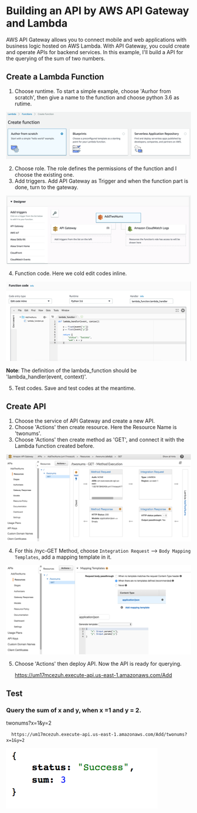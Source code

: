 # Building an API by AWS API Gateway and Lambda

AWS API Gateway allows you to connect mobile and web applications with business logic hosted on AWS Lambda. With API Gateway, you could create and operate APIs for backend services. In this example, I'll build a API for the querying of the sum of two numbers.

## Create a Lambda Function
1. Choose runtime. To start a simple example, choose 'Aurhor from scratch', then give a name to the function and choose python 3.6 as rutime.

![CreateFunctions](Figures/CreateFunctions.png)

2. Choose role. The role defines the permissions of the function and I choose the existing one.
3. Add triggers. Add API Gateway as Trigger and when the function part is done, turn to the gateway.

![AddTriggers](Figures/AddTriggers.png)

4. Function code. Here we cold edit codes inline.

![EditCodeInline](Figures/EditCodeInline.png)

__Note__: The definition of the lambda_function should be 'lambda_handler(event, context)'.

5. Test codes. Save and test codes at the meantime.

## Create API
1. Choose the service of API Gateway and create a new API.
2. Choose 'Actions' then create resource. Here the Resource Name is 'twonums'.
3. Choose 'Actions' then create method as 'GET', and connect it with the Lambda function created before.

![Method](Figures/Method.png)

4. For this /nyc-GET Method, choose `Integration Request` --> `Body Mapping Templates`, add a mapping template in it.

![MappingTemplate](Figures/MappingTemplate.png)

5. Choose 'Actions' then deploy API. Now the API is ready for querying. 
      
      https://um17mcezuh.execute-api.us-east-1.amazonaws.com/Add
      
 ## Test
 ### Query the sum of x and y, when x =1 and y = 2.
 twonums?x=1&y=2
     
      https://um17mcezuh.execute-api.us-east-1.amazonaws.com/Add/twonums?x=1&y=2
  
  ![Test](Figures/Test.png)
 
